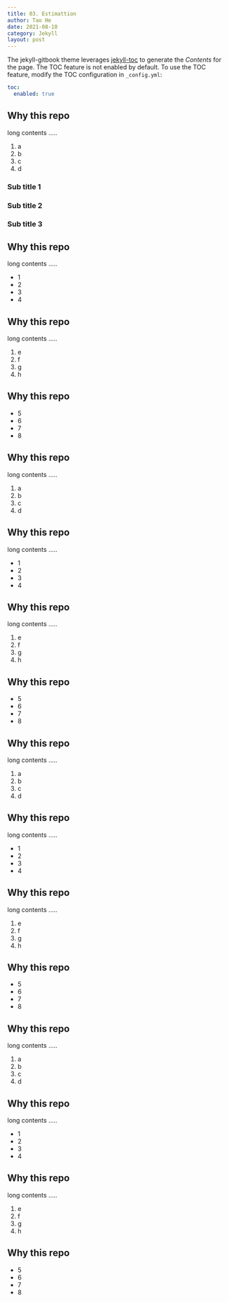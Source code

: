 ```yaml
---
title: 03. Estimattion
author: Tao He
date: 2021-08-10
category: Jekyll
layout: post
---
```


The jekyll-gitbook theme leverages [jekyll-toc][1] to generate the _Contents_ for the page.
The TOC feature is not enabled by default. To use the TOC feature, modify the TOC
configuration in `_config.yml`:

```yaml
toc:
  enabled: true
```

## Why this repo

long contents .....

1. a
2. b
3. c
4. d

### Sub title 1

### Sub title 2

### Sub title 3

## Why this repo

long contents .....

- 1
- 2
- 3
- 4

## Why this repo

long contents .....

1. e
2. f
3. g
4. h

## Why this repo

- 5
- 6
- 7
- 8

## Why this repo

long contents .....

1. a
2. b
3. c
4. d

## Why this repo

long contents .....

- 1
- 2
- 3
- 4

## Why this repo

long contents .....

1. e
2. f
3. g
4. h

## Why this repo

- 5
- 6
- 7
- 8

## Why this repo

long contents .....

1. a
2. b
3. c
4. d

## Why this repo

long contents .....

- 1
- 2
- 3
- 4

## Why this repo

long contents .....

1. e
2. f
3. g
4. h

## Why this repo

- 5
- 6
- 7
- 8

## Why this repo

long contents .....

1. a
2. b
3. c
4. d

## Why this repo

long contents .....

- 1
- 2
- 3
- 4

## Why this repo

long contents .....

1. e
2. f
3. g
4. h

## Why this repo

- 5
- 6
- 7
- 8

[1]: https://github.com/allejo/jekyll-toc
